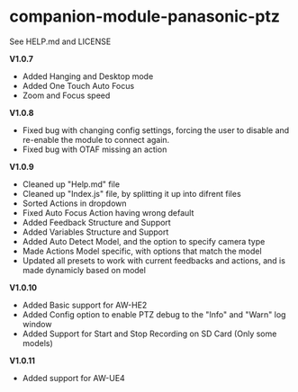 # companion-module-panasonic-ptz
See HELP.md and LICENSE

**V1.0.7**
* Added Hanging and Desktop mode
* Added One Touch Auto Focus
* Zoom and Focus speed

**V1.0.8**
* Fixed bug with changing config settings, forcing the user to disable and re-enable the module to connect again.
* Fixed bug with OTAF missing an action

**V1.0.9**
* Cleaned up "Help.md" file
* Cleaned up "Index.js" file, by splitting it up into difrent files
* Sorted Actions in dropdown
* Fixed Auto Focus Action having wrong default
* Added Feedback Structure and Support
* Added Variables Structure and Support
* Added Auto Detect Model, and the option to specify camera type
* Made Actions Model specific, with options that match the model
* Updated all presets to work with current feedbacks and actions, and is made dynamicly based on model

**V1.0.10**
* Added Basic support for AW-HE2
* Added Config option to enable PTZ debug to the "Info" and "Warn" log window
* Added Support for Start and Stop Recording on SD Card (Only some models)

**V1.0.11**
* Added support for AW-UE4
